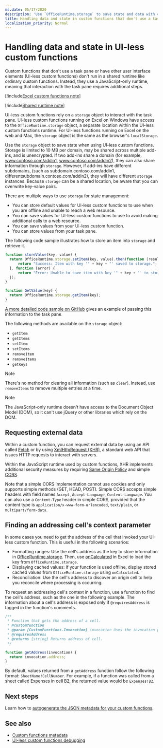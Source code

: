 ```yaml
---
ms.date: 05/17/2020
description: 'Use `OfficeRuntime.storage` to save state and data with custom functions that don't use a task pane.' 
title: Handling data and state in custom functions that don't use a task pane
localization_priority: Normal
---
```


# Handling data and state in UI-less custom functions

Custom functions that don't use a task pane or have other user interface elements (UI-less custom functions) don't run in a shared runtime like ordinary custom functions. Instead, they use a JavaScript-only runtime, meaning that interaction with the task pane requires additional steps.

[!include[Excel custom functions note](../includes/excel-custom-functions-note.md)]

[!include[Shared runtime note](../includes/shared-runtime-note.md)]

UI-less custom functions rely on a `storage` object to interact with the task pane. UI-less custom functions running on Excel on Windows have access to the `OfficeRuntime.storage` object, a separate location within the UI-less custom functions runtime. For UI-less functions running on Excel on the web and Mac, the `storage` object is the same as the browser's `localStorage`.

Use the `storage` object to save state when using UI-less custom functions. Storage is limited to 10 MB per domain, may be shared across multiple add-ins, and is unencrypted. If two add-ins share a domain (for example, www.contoso.com/addin1, www.contoso.com/addin2), they can also share information through `storage`. However, if add-ins have different subdomains, (such as subdomain.contoso.com/addin1, differentsubdomain.contoso.com/addin2), they will have different `storage` instances. Because `storage` can be a shared location, be aware that you can overwrite key-value pairs.

There are multiple ways to use `storage` for state management:

- You can store default values for UI-less custom functions to use when you are offline and unable to reach a web resource.
- You can save values for UI-less custom functions to use to avoid making additional calls to a web resource.
- You can save values from your UI-less custom function.
- You can store values from your task pane.

The following code sample illustrates how to store an item into `storage` and retrieve it.

```js
function storeValue(key, value) {
  return OfficeRuntime.storage.setItem(key, value).then(function (result) {
      return "Success: Item with key '" + key + "' saved to storage.";
  }, function (error) {
      return "Error: Unable to save item with key '" + key + "' to storage. " + error;
  });
}

function GetValue(key) {
  return OfficeRuntime.storage.getItem(key);
}
```

[A more detailed code sample on GitHub](https://github.com/OfficeDev/PnP-OfficeAddins/tree/master/Excel-custom-functions/AsyncStorage) gives an example of passing this information to the task pane.

The following methods are available on the `storage` object:

- `getItem`
- `getItems`
- `setItem`
- `setItems`
- `removeItem`
- `removeItems`
- `getKeys`

> [!NOTE]
There's no method for clearing all information (such as `clear`). Instead, use `removeItems` to remove multiple entries at a time.

> [!NOTE]
> The JavaScript-only runtime doesn't have access to the Document Object Model (DOM), so it can't use jQuery or other libraries which rely on the DOM.

## Requesting external data

Within a custom function, you can request external data by using an API called [Fetch](https://developer.mozilla.org/docs/Web/API/Fetch_API) or by using [XmlHttpRequest (XHR)](https://developer.mozilla.org/docs/Web/API/XMLHttpRequest), a standard web API that issues HTTP requests to interact with servers.

Within the JavaScript runtime used by custom functions, XHR implements additional security measures by requiring [Same Origin Policy](https://developer.mozilla.org/docs/Web/Security/Same-origin_policy) and simple [CORS](https://www.w3.org/TR/cors/).

Note that a simple CORS implementation cannot use cookies and only supports simple methods (GET, HEAD, POST). Simple CORS accepts simple headers with field names `Accept`, `Accept-Language`, `Content-Language`. You can also use a `Content-Type` header in simple CORS, provided that the content type is `application/x-www-form-urlencoded`, `text/plain`, or `multipart/form-data`.

## Finding an addressing cell's context parameter

In some cases you need to get the address of the cell that invoked your UI-less custom function. This is useful in the following scenarios:

- Formatting ranges: Use the cell's address as the key to store information in [OfficeRuntime.storage](../excel/custom-functions-runtime.md#storing-and-accessing-data). Then, use [onCalculated](/javascript/api/excel/excel.worksheet#oncalculated) in Excel to load the key from `OfficeRuntime.storage`.
- Displaying cached values: If your function is used offline, display stored cached values from `OfficeRuntime.storage` using `onCalculated`.
- Reconciliation: Use the cell's address to discover an origin cell to help you reconcile where processing is occurring.

To request an addressing cell's context in a function, use a function to find the cell's address, such as the one in the following example. The information about a cell's address is exposed only if `@requiresAddress` is tagged in the function's comments.

```js
/**
 * Function that gets the address of a cell.
 * @customfunction
 * @param {CustomFunctions.Invocation} invocation Uses the invocation parameter present in each cell.
 * @requiresAddress
 * @returns {string} Returns address of cell.
 */

function getAddress(invocation) {
  return invocation.address;
}
```

By default, values returned from a `getAddress` function follow the following format: `SheetName!CellNumber`. For example, if a function was called from a sheet called Expenses in cell B2, the returned value would be `Expenses!B2`.

## Next steps
Learn how to [autogenerate the JSON metadata for your custom functions](custom-functions-json-autogeneration.md).

## See also

* [Custom functions metadata](custom-functions-json.md)
* [UI-less custom functions debugging](custom-functions-debugging.md)
